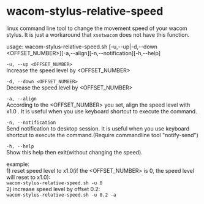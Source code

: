 # wacom-stylus-relative-speed
linux command line tool to change the movement speed of your wacom stylus.
It is just a workaround that `xsetwacom` does not have this function.

usage: wacom-stylus-relative-speed.sh [-u,--up|-d,--down <OFFSET_NUMBER>][-a,--align][-n,--notification][-h,--help]
  
`-u, --up <OFFSET_NUMBER>`  
Increase the speed level by <OFFSET_NUMBER>
  
`-d, --down <OFFSET_NUMBER>`  
Decrease the speed level by <OFFSET_NUMBER>
  
`-a, --align`  
According to the <OFFSET_NUMBER> you set, align the speed level with x1.0 . It is useful when you use keyboard shortcut to execute the command.
  
`-n, --notification`  
Send notification to desktop session. It is useful when you use keyboard shortcut to execute the command.(Require commandline tool "notify-send")
  
`-h, --help`  
Show this help then exit(without changing the speed).
  
  
  example:  
	1) reset speed level to x1.0(if the <OFFSET_NUMBER> is 0, the speed level will reset to x1.0):  
		`wacom-stylus-relative-speed.sh -u 0`  
	2) increase speed level by offset 0.2:  
		`wacom-stylus-relative-speed.sh -u 0.2 -a`  
